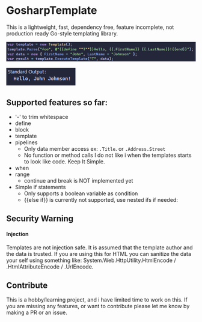 # GosharpTemplate
This is a lightweight, fast, dependency free, feature incomplete, not production ready Go-style templating library.

![Example 1](https://raw.githubusercontent.com/simonl91/GosharpTemplate/refs/heads/main/img/usage_example.png)

![Result 1](https://raw.githubusercontent.com/simonl91/GosharpTemplate/refs/heads/main/img/usage_example_result.png)

## Supported features so far:
- '-' to trim whitespace
- define
- block
- template
- pipelines
    - Only data member access ex: 
      ```.Title```. or ```.Address.Street```
    - No function or method calls
      I do not like i when the templates starts to look like code. Keep It Simple.
- when
- range
    - continue and break is NOT implemented yet
- Simple if statements 
    - Only supports a boolean variable as condition
    - {{else if}} is currently not supported, use nested ifs if needed:

## Security Warning
#### Injection
Templates are not injection safe.
It is assumed that the template author and the data is trusted.
If you are using this for HTML you can sanitize the data your self using something like:
System.Web.HttpUtility.HtmlEncode / .HtmlAttributeEncode / .UrlEncode.

## Contribute
This is a hobby/learning project, and i have limited time to work on this.
If you are missing any features, or want to contribute please let me know by making a PR or an issue.
